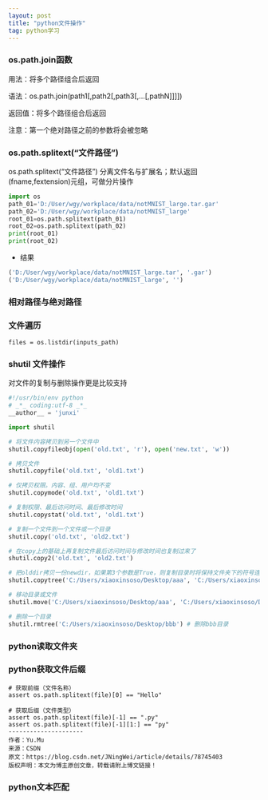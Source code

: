 ```yaml
---
layout: post
title: "python文件操作"
tag: python学习
---
```


### os.path.join函数

用法：将多个路径组合后返回

语法：os.path.join(path1[,path2[,path3[,...[,pathN]]]])

返回值：将多个路径组合后返回

注意：第一个绝对路径之前的参数将会被忽略

### os.path.splitext(“文件路径”)

os.path.splitext(“文件路径”)    分离文件名与扩展名；默认返回(fname,fextension)元组，可做分片操作

~~~python
import os
path_01='D:/User/wgy/workplace/data/notMNIST_large.tar.gar'
path_02='D:/User/wgy/workplace/data/notMNIST_large'
root_01=os.path.splitext(path_01)
root_02=os.path.splitext(path_02)
print(root_01)
print(root_02)

~~~

- 结果

~~~python
('D:/User/wgy/workplace/data/notMNIST_large.tar', '.gar')
('D:/User/wgy/workplace/data/notMNIST_large', '')
~~~

### 相对路径与绝对路径



### **文件遍历**

~~~
files = os.listdir(inputs_path)
~~~



### **shutil 文件操作**

对文件的复制与删除操作更是比较支持

~~~python
#!/usr/bin/env python
# _*_ coding:utf-8 _*_
__author__ = 'junxi'

import shutil

# 将文件内容拷贝到另一个文件中
shutil.copyfileobj(open('old.txt', 'r'), open('new.txt', 'w'))

# 拷贝文件
shutil.copyfile('old.txt', 'old1.txt')

# 仅拷贝权限。内容、组、用户均不变
shutil.copymode('old.txt', 'old1.txt')

# 复制权限、最后访问时间、最后修改时间
shutil.copystat('old.txt', 'old1.txt')

# 复制一个文件到一个文件或一个目录
shutil.copy('old.txt', 'old2.txt')

# 在copy上的基础上再复制文件最后访问时间与修改时间也复制过来了
shutil.copy2('old.txt', 'old2.txt')

# 把olddir拷贝一份newdir，如果第3个参数是True，则复制目录时将保持文件夹下的符号连接，如果第3个参数是False，则将在复制的目录下生成物理副本来替代符号连接
shutil.copytree('C:/Users/xiaoxinsoso/Desktop/aaa', 'C:/Users/xiaoxinsoso/Desktop/bbb')

# 移动目录或文件
shutil.move('C:/Users/xiaoxinsoso/Desktop/aaa', 'C:/Users/xiaoxinsoso/Desktop/bbb') # 把aaa目录移动到bbb目录下

# 删除一个目录
shutil.rmtree('C:/Users/xiaoxinsoso/Desktop/bbb') # 删除bbb目录
~~~



### **python读取文件夹**



### **python获取文件后缀**

~~~
# 获取前缀（文件名称）
assert os.path.splitext(file)[0] == "Hello"

# 获取后缀（文件类型）
assert os.path.splitext(file)[-1] == ".py"
assert os.path.splitext(file)[-1][1:] == "py"
--------------------- 
作者：Yu.Mu 
来源：CSDN 
原文：https://blog.csdn.net/JNingWei/article/details/78745403 
版权声明：本文为博主原创文章，转载请附上博文链接！
~~~

### **python文本匹配**

